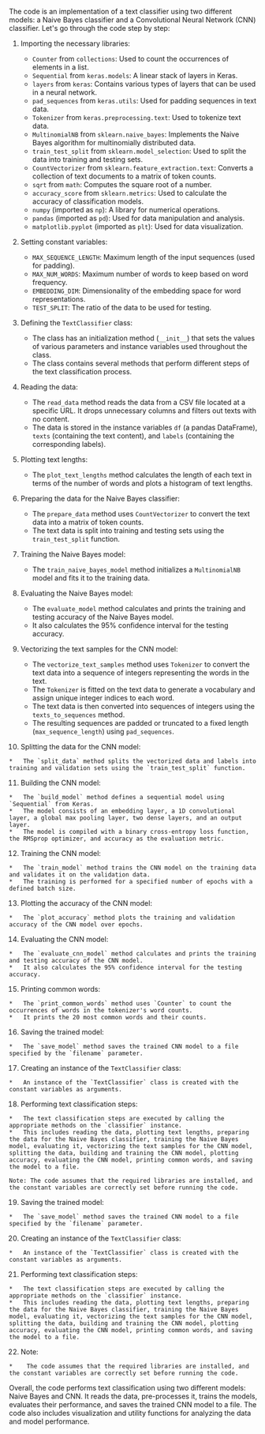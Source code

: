 The code is an implementation of a text classifier using two different models: a Naive Bayes classifier and a Convolutional Neural Network (CNN) classifier. Let's go through the code step by step:

1.  Importing the necessary libraries:
    
    *   `Counter` from `collections`: Used to count the occurrences of elements in a list.
    *   `Sequential` from `keras.models`: A linear stack of layers in Keras.
    *   `layers` from `keras`: Contains various types of layers that can be used in a neural network.
    *   `pad_sequences` from `keras.utils`: Used for padding sequences in text data.
    *   `Tokenizer` from `keras.preprocessing.text`: Used to tokenize text data.
    *   `MultinomialNB` from `sklearn.naive_bayes`: Implements the Naive Bayes algorithm for multinomially distributed data.
    *   `train_test_split` from `sklearn.model_selection`: Used to split the data into training and testing sets.
    *   `CountVectorizer` from `sklearn.feature_extraction.text`: Converts a collection of text documents to a matrix of token counts.
    *   `sqrt` from `math`: Computes the square root of a number.
    *   `accuracy_score` from `sklearn.metrics`: Used to calculate the accuracy of classification models.
    *   `numpy` (imported as `np`): A library for numerical operations.
    *   `pandas` (imported as `pd`): Used for data manipulation and analysis.
    *   `matplotlib.pyplot` (imported as `plt`): Used for data visualization.

2.  Setting constant variables:
    
    *   `MAX_SEQUENCE_LENGTH`: Maximum length of the input sequences (used for padding).
    *   `MAX_NUM_WORDS`: Maximum number of words to keep based on word frequency.
    *   `EMBEDDING_DIM`: Dimensionality of the embedding space for word representations.
    *   `TEST_SPLIT`: The ratio of the data to be used for testing.

3.  Defining the `TextClassifier` class:
    
    *   The class has an initialization method (`__init__`) that sets the values of various parameters and instance variables used throughout the class.
    *   The class contains several methods that perform different steps of the text classification process.

4.  Reading the data:
    
    *   The `read_data` method reads the data from a CSV file located at a specific URL. It drops unnecessary columns and filters out texts with no content.
    *   The data is stored in the instance variables `df` (a pandas DataFrame), `texts` (containing the text content), and `labels` (containing the corresponding labels).

5.  Plotting text lengths:
    
    *   The `plot_text_lengths` method calculates the length of each text in terms of the number of words and plots a histogram of text lengths.

6.  Preparing the data for the Naive Bayes classifier:
    
    *   The `prepare_data` method uses `CountVectorizer` to convert the text data into a matrix of token counts.
    *   The text data is split into training and testing sets using the `train_test_split` function.

7.  Training the Naive Bayes model:
    
    *   The `train_naive_bayes_model` method initializes a `MultinomialNB` model and fits it to the training data.

8.  Evaluating the Naive Bayes model:
    
    *   The `evaluate_model` method calculates and prints the training and testing accuracy of the Naive Bayes model.
    *   It also calculates the 95% confidence interval for the testing accuracy.

9.  Vectorizing the text samples for the CNN model:
    
    *   The `vectorize_text_samples` method uses `Tokenizer` to convert the text data into a sequence of integers representing the words in the text.
    *   The `Tokenizer` is fitted on the text data to generate a vocabulary and assign unique integer indices to each word.
    *   The text data is then converted into sequences of integers using the `texts_to_sequences` method.
    *   The resulting sequences are padded or truncated to a fixed length (`max_sequence_length`) using `pad_sequences`.

10.  Splitting the data for the CNN model:

    *   The `split_data` method splits the vectorized data and labels into training and validation sets using the `train_test_split` function.

11.  Building the CNN model:

    *   The `build_model` method defines a sequential model using `Sequential` from Keras.
    *   The model consists of an embedding layer, a 1D convolutional layer, a global max pooling layer, two dense layers, and an output layer.
    *   The model is compiled with a binary cross-entropy loss function, the RMSprop optimizer, and accuracy as the evaluation metric.

12.  Training the CNN model:

    *   The `train_model` method trains the CNN model on the training data and validates it on the validation data.
    *   The training is performed for a specified number of epochs with a defined batch size.

13.  Plotting the accuracy of the CNN model:

    *   The `plot_accuracy` method plots the training and validation accuracy of the CNN model over epochs.

14.  Evaluating the CNN model:

    *   The `evaluate_cnn_model` method calculates and prints the training and testing accuracy of the CNN model.
    *   It also calculates the 95% confidence interval for the testing accuracy.

15.  Printing common words:

    *   The `print_common_words` method uses `Counter` to count the occurrences of words in the tokenizer's word counts.
    *   It prints the 20 most common words and their counts.

16.  Saving the trained model:

    *   The `save_model` method saves the trained CNN model to a file specified by the `filename` parameter.

17.  Creating an instance of the `TextClassifier` class:

    *   An instance of the `TextClassifier` class is created with the constant variables as arguments.

18.  Performing text classification steps:

    *   The text classification steps are executed by calling the appropriate methods on the `classifier` instance.
    *   This includes reading the data, plotting text lengths, preparing the data for the Naive Bayes classifier, training the Naive Bayes model, evaluating it, vectorizing the text samples for the CNN model, splitting the data, building and training the CNN model, plotting accuracy, evaluating the CNN model, printing common words, and saving the model to a file.

    Note: The code assumes that the required libraries are installed, and the constant variables are correctly set before running the code.

19.   Saving the trained model:

    *   The `save_model` method saves the trained CNN model to a file specified by the `filename` parameter.

20.  Creating an instance of the `TextClassifier` class:

    *   An instance of the `TextClassifier` class is created with the constant variables as arguments.

21.  Performing text classification steps:

    *   The text classification steps are executed by calling the appropriate methods on the `classifier` instance.
    *   This includes reading the data, plotting text lengths, preparing the data for the Naive Bayes classifier, training the Naive Bayes model, evaluating it, vectorizing the text samples for the CNN model, splitting the data, building and training the CNN model, plotting accuracy, evaluating the CNN model, printing common words, and saving the model to a file.

22.  Note:

    *    The code assumes that the required libraries are installed, and the constant variables are correctly set before running the code.


Overall, the code performs text classification using two different models: Naive Bayes and CNN. It reads the data, pre-processes it, trains the models, evaluates their performance, and saves the trained CNN model to a file. The code also includes visualization and utility functions for analyzing the data and model performance.